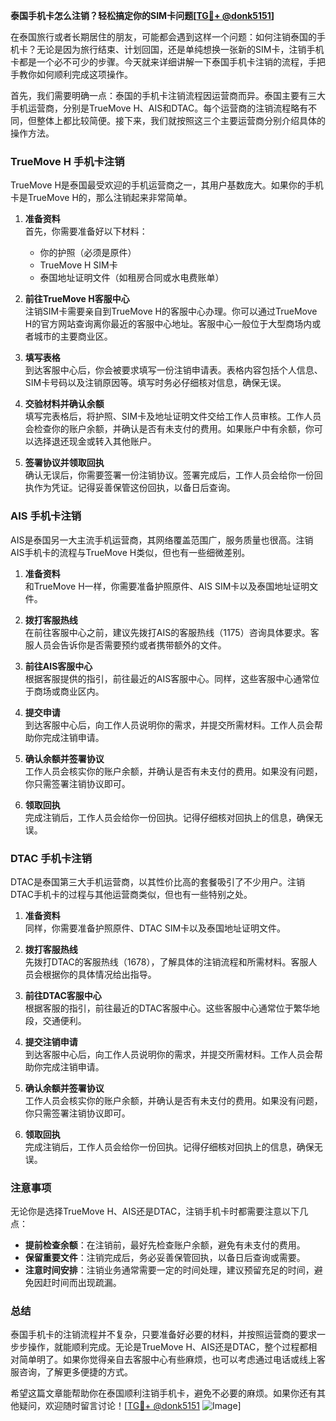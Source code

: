 **泰国手机卡怎么注销？轻松搞定你的SIM卡问题[[TG💪+ @donk5151](https://t.me/s/donk5151)]**

在泰国旅行或者长期居住的朋友，可能都会遇到这样一个问题：如何注销泰国的手机卡？无论是因为旅行结束、计划回国，还是单纯想换一张新的SIM卡，注销手机卡都是一个必不可少的步骤。今天就来详细讲解一下泰国手机卡注销的流程，手把手教你如何顺利完成这项操作。

首先，我们需要明确一点：泰国的手机卡注销流程因运营商而异。泰国主要有三大手机运营商，分别是TrueMove H、AIS和DTAC。每个运营商的注销流程略有不同，但整体上都比较简便。接下来，我们就按照这三个主要运营商分别介绍具体的操作方法。

### TrueMove H 手机卡注销

TrueMove H是泰国最受欢迎的手机运营商之一，其用户基数庞大。如果你的手机卡是TrueMove H的，那么注销起来非常简单。

1. **准备资料**  
   首先，你需要准备好以下材料：
   - 你的护照（必须是原件）
   - TrueMove H SIM卡
   - 泰国地址证明文件（如租房合同或水电费账单）

2. **前往TrueMove H客服中心**  
   注销SIM卡需要亲自到TrueMove H的客服中心办理。你可以通过TrueMove H的官方网站查询离你最近的客服中心地址。客服中心一般位于大型商场内或者城市的主要商业区。

3. **填写表格**  
   到达客服中心后，你会被要求填写一份注销申请表。表格内容包括个人信息、SIM卡号码以及注销原因等。填写时务必仔细核对信息，确保无误。

4. **交验材料并确认余额**  
   填写完表格后，将护照、SIM卡及地址证明文件交给工作人员审核。工作人员会检查你的账户余额，并确认是否有未支付的费用。如果账户中有余额，你可以选择退还现金或转入其他账户。

5. **签署协议并领取回执**  
   确认无误后，你需要签署一份注销协议。签署完成后，工作人员会给你一份回执作为凭证。记得妥善保管这份回执，以备日后查询。

### AIS 手机卡注销

AIS是泰国另一大主流手机运营商，其网络覆盖范围广，服务质量也很高。注销AIS手机卡的流程与TrueMove H类似，但也有一些细微差别。

1. **准备资料**  
   和TrueMove H一样，你需要准备护照原件、AIS SIM卡以及泰国地址证明文件。

2. **拨打客服热线**  
   在前往客服中心之前，建议先拨打AIS的客服热线（1175）咨询具体要求。客服人员会告诉你是否需要预约或者携带额外的文件。

3. **前往AIS客服中心**  
   根据客服提供的指引，前往最近的AIS客服中心。同样，这些客服中心通常位于商场或商业区内。

4. **提交申请**  
   到达客服中心后，向工作人员说明你的需求，并提交所需材料。工作人员会帮助你完成注销申请。

5. **确认余额并签署协议**  
   工作人员会核实你的账户余额，并确认是否有未支付的费用。如果没有问题，你只需签署注销协议即可。

6. **领取回执**  
   完成注销后，工作人员会给你一份回执。记得仔细核对回执上的信息，确保无误。

### DTAC 手机卡注销

DTAC是泰国第三大手机运营商，以其性价比高的套餐吸引了不少用户。注销DTAC手机卡的过程与其他运营商类似，但也有一些特别之处。

1. **准备资料**  
   同样，你需要准备护照原件、DTAC SIM卡以及泰国地址证明文件。

2. **拨打客服热线**  
   先拨打DTAC的客服热线（1678），了解具体的注销流程和所需材料。客服人员会根据你的具体情况给出指导。

3. **前往DTAC客服中心**  
   根据客服的指引，前往最近的DTAC客服中心。这些客服中心通常位于繁华地段，交通便利。

4. **提交注销申请**  
   到达客服中心后，向工作人员说明你的需求，并提交所需材料。工作人员会帮助你完成注销申请。

5. **确认余额并签署协议**  
   工作人员会核实你的账户余额，并确认是否有未支付的费用。如果没有问题，你只需签署注销协议即可。

6. **领取回执**  
   完成注销后，工作人员会给你一份回执。记得仔细核对回执上的信息，确保无误。

### 注意事项

无论你是选择TrueMove H、AIS还是DTAC，注销手机卡时都需要注意以下几点：

- **提前检查余额**：在注销前，最好先检查账户余额，避免有未支付的费用。
- **保留重要文件**：注销完成后，务必妥善保管回执，以备日后查询或需要。
- **注意时间安排**：注销业务通常需要一定的时间处理，建议预留充足的时间，避免因赶时间而出现疏漏。

### 总结

泰国手机卡的注销流程并不复杂，只要准备好必要的材料，并按照运营商的要求一步步操作，就能顺利完成。无论是TrueMove H、AIS还是DTAC，整个过程都相对简单明了。如果你觉得亲自去客服中心有些麻烦，也可以考虑通过电话或线上客服咨询，了解更多便捷的方式。

希望这篇文章能帮助你在泰国顺利注销手机卡，避免不必要的麻烦。如果你还有其他疑问，欢迎随时留言讨论！[[TG💪+ @donk5151](https://t.me/s/donk5151) ![Image](https://i.postimg.cc/rwNCRYN7/Snipaste-2025-04-30-17-27-05.png)]